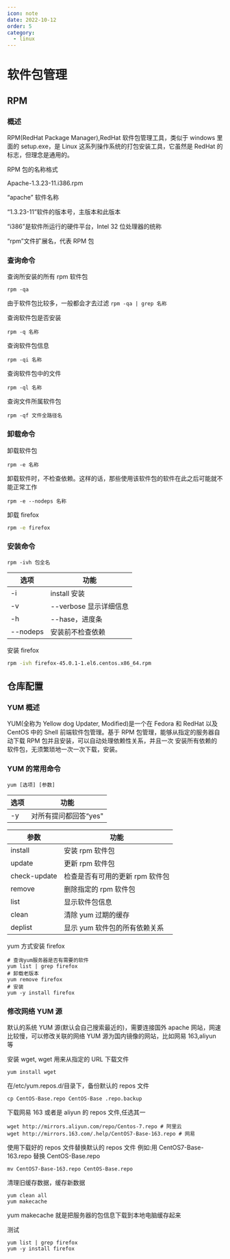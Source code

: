 ```yaml
---
icon: note
date: 2022-10-12
order: 5
category:
  - linux
---
```


# 软件包管理

## RPM

### 概述

RPM(RedHat Package Manager),RedHat 软件包管理工具，类似于 windows 里面的 setup.exe，是 Linux 这系列操作系统的打包安装工具，它虽然是 RedHat 的标志，但理念是通用的。

RPM 包的名称格式

Apache-1.3.23-11.i386.rpm

“apache” 软件名称

“1.3.23-11”软件的版本号，主版本和此版本

“i386”是软件所运行的硬件平台，Intel 32 位处理器的统称

“rpm”文件扩展名，代表 RPM 包

### 查询命令

查询所安装的所有 rpm 软件包

```shell
rpm -qa
```

由于软件包比较多，一般都会才去过滤 `rpm -qa | grep 名称`

查询软件包是否安装

```shell
rpm -q 名称
```

查询软件包信息

```shell
rpm -qi 名称
```

查询软件包中的文件

```shell
rpm -ql 名称
```

查询文件所属软件包

```shell
rpm -qf 文件全路径名
```

### 卸载命令

卸载软件包

```shell
rpm -e 名称
```

卸载软件时，不检查依赖。这样的话，那些使用该软件包的软件在此之后可能就不能正常工作

```shell
rpm -e --nodeps 名称
```

卸载 firefox

```bash
rpm -e firefox
```

### 安装命令

```shell
rpm -ivh 包全名
```

| 选项     | 功能                   |
| -------- | ---------------------- |
| -i       | install 安装           |
| -v       | --verbose 显示详细信息 |
| -h       | --hase，进度条         |
| --nodeps | 安装前不检查依赖       |

安装 firefox

```bash
rpm -ivh firefox-45.0.1-1.el6.centos.x86_64.rpm
```

## 仓库配置

### YUM 概述

YUM(全称为 Yellow dog Updater, Modified)是一个在 Fedora 和 RedHat 以及 CentOS 中的 Shell 前端软件包管理。基于 RPM 包管理，能够从指定的服务器自动下载 RPM 包并且安装，可以自动处理依赖性关系，并且一次 安装所有依赖的软件包，无须繁琐地一次一次下载，安装。

### YUM 的常用命令

```shell
yum [选项] [参数]
```

| 选项 | 功能                  |
| ---- | --------------------- |
| -y   | 对所有提问都回答“yes" |

| 参数         | 功能                            |
| ------------ | ------------------------------- |
| install      | 安装 rpm 软件包                 |
| update       | 更新 rpm 软件包                 |
| check-update | 检查是否有可用的更新 rpm 软件包 |
| remove       | 删除指定的 rpm 软件包           |
| list         | 显示软件包信息                  |
| clean        | 清除 yum 过期的缓存             |
| deplist      | 显示 yum 软件包的所有依赖关系   |

yum 方式安装 firefox

```shell
# 查询yum服务器是否有需要的软件
yum list | grep firefox
# 卸载老版本
yum remove firefox
# 安装
yum -y install firefox
```

### 修改网络 YUM 源

默认的系统 YUM 源(默认会自己搜索最近的)，需要连接国外 apache 网站，网速比较慢，可以修改关联的网络 YUM 源为国内镜像的网站，比如网易 163,aliyun 等

安装 wget, wget 用来从指定的 URL 下载文件

```shell
yum install wget
```

在/etc/yum.repos.d/目录下，备份默认的 repos 文件

```shell
cp CentOS-Base.repo CentOS-Base .repo.backup
```

下载网易 163 或者是 aliyun 的 repos 文件,任选其一

```shell
wget http://mirrors.aliyun.com/repo/Centos-7.repo # 阿里云
wget http://mirrors.163.com/.help/CentOS7-Base-163.repo # 网易
```

使用下载好的 repos 文件替换默认的 repos 文件 例如:用 CentOS7-Base-163.repo 替换 CentOS-Base.repo

```shell
mv CentOS7-Base-163.repo CentOS-Base.repo
```

清理旧缓存数据，缓存新数据

```shell
yum clean all
yum makecache
```

yum makecache 就是把服务器的包信息下载到本地电脑缓存起来

测试

```shell
yum list | grep firefox
yum -y install firefox
```
